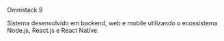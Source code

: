 Omnistack 9

Sistema desenvolvido em backend, web e mobile utilizando o ecossistema Node.js, React.js e React Native.